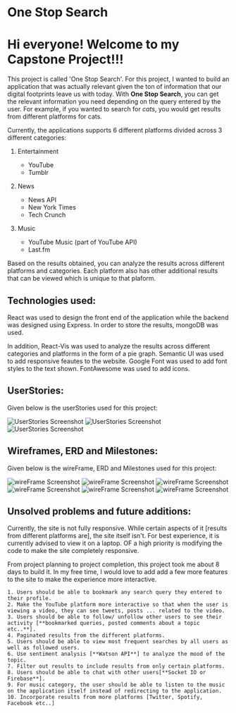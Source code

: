 # One Stop Search

# Hi everyone! Welcome to my Capstone Project!!!

This project is called 'One Stop Search'. For this project, I wanted to build an application that was actually relevant given the ton of information that our digital footprints leave us with today. With **One Stop Search**, you can get the relevant information you need depending on the query entered by the user. For example, if you wanted to search for *cats*, you would get results from different platforms for cats.

Currently, the applications supports 6 different platforms divided across 3 different categories:

1. Entertainment
	- YouTube
	- Tumblr

2. News
	- News API
	- New York Times
	- Tech Crunch

3. Music
	- YouTube Music (part of YouTube API)
	- Last.fm

Based on the results obtained, you can analyze the results across different platforms and categories. Each platform also has other additional results that can be viewed which is unique to that plaform. 


## Technologies used:

React was used to design the front end of the application while the backend was designed using Express. In order to store the results, mongoDB was used. 

In addition, React-Vis was used to analyze the results across different categories and platforms in the form of a pie graph. Semantic UI was used to add responsive feautes to the website. Google Font was used to add font styles to the text shown. FontAwesome was used to add icons. 


## UserStories:

Given below is the userStories used for this project:

![UserStories Screenshot](https://github.com/Akshay199456/capstone/blob/master/images/IMG_20190328_144816.jpg)
![UserStories Screenshot](https://github.com/Akshay199456/capstone/blob/master/images/IMG_20190328_144821.jpg)
![UserStories Screenshot](https://github.com/Akshay199456/capstone/blob/master/images/IMG_20190328_144828.jpg) 

## Wireframes, ERD and Milestones:

Given below is the wireFrame, ERD and Milestones used for this project:

![wireFrame Screenshot](https://github.com/Akshay199456/capstone/blob/master/images/IMG_20190328_144712.jpg)
![wireFrame Screenshot](https://github.com/Akshay199456/capstone/blob/master/images/IMG_20190328_144721.jpg)
![wireFrame Screenshot](https://github.com/Akshay199456/capstone/blob/master/images/IMG_20190328_144724.jpg)
![wireFrame Screenshot](https://github.com/Akshay199456/capstone/blob/master/images/IMG_20190328_144729.jpg)
![wireFrame Screenshot](https://github.com/Akshay199456/capstone/blob/master/images/IMG_20190328_144733.jpg)
![wireFrame Screenshot](https://github.com/Akshay199456/capstone/blob/master/images/IMG_20190328_144750.jpg)


## Unsolved problems and future additions:

Currently, the site is not fully responsive. While certain aspects of it [results from different platforms are], the site itself isn't. For best experience, it is currently advised to view it on a laptop. OF a high priority is modifying the code to make the site completely responsive.

From project planning to project completion, this project took me about 8 days to build it. In my free time, I would love to add add a few more features to the site to make the experience more interactive.

	1. Users should be able to bookmark any search query they entered to their profile.
	2. Make the YouTube platform more interactive so that when the user is viewing a video, they can see tweets, posts ... related to the video.
	3. Users should be able to follow/ unfollow other users to see their activity [**bookmarked queries, posted comments about a topic etc..**].
	4. Paginated results from the different platforms.
	5. Users should be able to view most frequent searches by all users as well as followed users.
	6. Use sentiment analysis [**Watson API**] to analyze the mood of the topic.
	7. Filter out results to include results from only certain platforms.
	8. Users should be able to chat with other users[**Socket IO or Firebase**].
	9. For music category, the user should be able to listen to the music on the application itself instead of redirecting to the application.
	10. Incorporate results from more platforms [Twitter, Spotify, Facebook etc..]